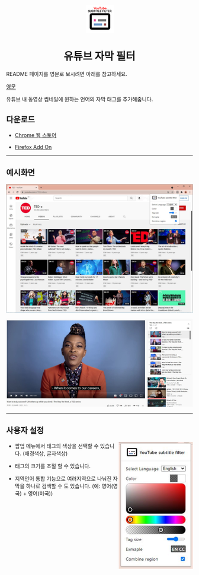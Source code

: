 <p align="center">
  <img src="src/asset/logo/logo-big-128.png" width="75" height="75"/>
</p>

<h1 align="center">유튜브 자막 필터</h1>

README 페이지를 영문로 보시려면 아래를 참고하세요.

[영문](README.md)

유튜브 내 동영상 썸네일에 원하는 언어의 자막 태그를 추가해줍니다.

## 다운로드

- [Chrome 웹 스토어](https://chrome.google.com/webstore/detail/Youtube-subtitle-filter/onmelgncdnoihoaopmkcacadlmjmcehd)

- [Firefox Add On](https://addons.mozilla.org/ko/firefox/addon/youtube-subtitle-filter)

---

## 예시화면

![동영상 목록 예시화면](docs/showcase/showcase_videos.jpg)

![동영상 실행 중 예시화면](docs/showcase/showcase_invideo.jpg)

---

## 사용자 설정

<img src="docs/showcase/showcase_popup.jpg" align="right" width="200">

- 팝업 메뉴에서 태그의 색상을 선택할 수 있습니다. (배경색상, 글자색상)

- 태그의 크기를 조절 할 수 있습니다.

- 지역언어 통합 기능으로 여러지역으로 나눠진 자막을 하나로 검색할 수 도 있습니다. (예: 영어(영국) + 영어(미국))
